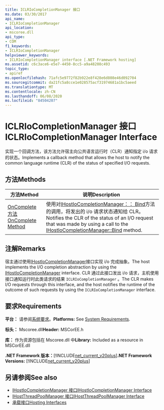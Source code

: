 ```yaml
---
title: ICLRIoCompletionManager 接口
ms.date: 03/30/2017
api_name:
- ICLRIoCompletionManager
api_location:
- mscoree.dll
api_type:
- COM
f1_keywords:
- ICLRIoCompletionManager
helpviewer_keywords:
- ICLRIoCompletionManager interface [.NET Framework hosting]
ms.assetid: c6c3ace6-e5e7-4450-8cc5-a9a48208c493
topic_type:
- apiref
ms.openlocfilehash: 71afc5e9772f82b922e8f428e6d808e46d092704
ms.sourcegitcommit: da21fc5a8cce1e028575acf31974681a1bc5aeed
ms.translationtype: MT
ms.contentlocale: zh-CN
ms.lasthandoff: 06/08/2020
ms.locfileid: "84504207"
---
```

# <a name="iclriocompletionmanager-interface"></a><span data-ttu-id="97470-102">ICLRIoCompletionManager 接口</span><span class="sxs-lookup"><span data-stu-id="97470-102">ICLRIoCompletionManager Interface</span></span>
<span data-ttu-id="97470-103">实现一个回调方法，该方法允许宿主向公共语言运行时（CLR）通知指定 i/o 请求的状态。</span><span class="sxs-lookup"><span data-stu-id="97470-103">Implements a callback method that allows the host to notify the common language runtime (CLR) of the status of specified I/O requests.</span></span>  
  
## <a name="methods"></a><span data-ttu-id="97470-104">方法</span><span class="sxs-lookup"><span data-stu-id="97470-104">Methods</span></span>  
  
|<span data-ttu-id="97470-105">方法</span><span class="sxs-lookup"><span data-stu-id="97470-105">Method</span></span>|<span data-ttu-id="97470-106">说明</span><span class="sxs-lookup"><span data-stu-id="97470-106">Description</span></span>|  
|------------|-----------------|  
|[<span data-ttu-id="97470-107">OnComplete 方法</span><span class="sxs-lookup"><span data-stu-id="97470-107">OnComplete Method</span></span>](iclriocompletionmanager-oncomplete-method.md)|<span data-ttu-id="97470-108">使用对[IHostIoCompletionManager：： Bind](ihostiocompletionmanager-bind-method.md)方法的调用，将发出的 i/o 请求状态通知给 CLR。</span><span class="sxs-lookup"><span data-stu-id="97470-108">Notifies the CLR of the status of an I/O request that was made by using a call to the [IHostIoCompletionManager::Bind](ihostiocompletionmanager-bind-method.md) method.</span></span>|  
  
## <a name="remarks"></a><span data-ttu-id="97470-109">注解</span><span class="sxs-lookup"><span data-stu-id="97470-109">Remarks</span></span>  
 <span data-ttu-id="97470-110">宿主通过使用[IHostIoCompletionManager](ihostiocompletionmanager-interface.md)接口实现 i/o 完成抽象。</span><span class="sxs-lookup"><span data-stu-id="97470-110">The host implements the I/O completion abstraction by using the [IHostIoCompletionManager](ihostiocompletionmanager-interface.md) interface.</span></span> <span data-ttu-id="97470-111">CLR 通过此接口发出 i/o 请求，主机使用接口通知运行时此类请求的结果 `ICLRIoCompletionManager` 。</span><span class="sxs-lookup"><span data-stu-id="97470-111">The CLR makes I/O requests through this interface, and the host notifies the runtime of the outcome of such requests by using the `ICLRIoCompletionManager` interface.</span></span>  
  
## <a name="requirements"></a><span data-ttu-id="97470-112">要求</span><span class="sxs-lookup"><span data-stu-id="97470-112">Requirements</span></span>  
 <span data-ttu-id="97470-113">**平台：** 请参阅[系统要求](../../get-started/system-requirements.md)。</span><span class="sxs-lookup"><span data-stu-id="97470-113">**Platforms:** See [System Requirements](../../get-started/system-requirements.md).</span></span>  
  
 <span data-ttu-id="97470-114">**标头：** Mscoree.dll</span><span class="sxs-lookup"><span data-stu-id="97470-114">**Header:** MSCorEE.h</span></span>  
  
 <span data-ttu-id="97470-115">**库：** 作为资源包括在 Mscoree.dll 中</span><span class="sxs-lookup"><span data-stu-id="97470-115">**Library:** Included as a resource in MSCorEE.dll</span></span>  
  
 <span data-ttu-id="97470-116">**.NET Framework 版本：**[!INCLUDE[net_current_v20plus](../../../../includes/net-current-v20plus-md.md)]</span><span class="sxs-lookup"><span data-stu-id="97470-116">**.NET Framework Versions:** [!INCLUDE[net_current_v20plus](../../../../includes/net-current-v20plus-md.md)]</span></span>  
  
## <a name="see-also"></a><span data-ttu-id="97470-117">另请参阅</span><span class="sxs-lookup"><span data-stu-id="97470-117">See also</span></span>

- [<span data-ttu-id="97470-118">IHostIoCompletionManager 接口</span><span class="sxs-lookup"><span data-stu-id="97470-118">IHostIoCompletionManager Interface</span></span>](ihostiocompletionmanager-interface.md)
- [<span data-ttu-id="97470-119">IHostThreadPoolManager 接口</span><span class="sxs-lookup"><span data-stu-id="97470-119">IHostThreadPoolManager Interface</span></span>](ihostthreadpoolmanager-interface.md)
- [<span data-ttu-id="97470-120">承载接口</span><span class="sxs-lookup"><span data-stu-id="97470-120">Hosting Interfaces</span></span>](hosting-interfaces.md)
